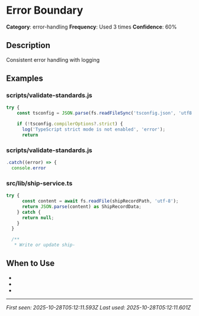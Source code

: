 # Error Boundary

**Category**: error-handling
**Frequency**: Used 3 times
**Confidence**: 60%

## Description
Consistent error handling with logging

## Examples

### scripts/validate-standards.js
```typescript
try {
    const tsconfig = JSON.parse(fs.readFileSync('tsconfig.json', 'utf8'));

    if (!tsconfig.compilerOptions?.strict) {
      log('TypeScript strict mode is not enabled', 'error');
      return
```


### scripts/validate-standards.js
```typescript
.catch((error) => {
  console.error
```


### src/lib/ship-service.ts
```typescript
try {
      const content = await fs.readFile(shipRecordPath, 'utf-8');
      return JSON.parse(content) as ShipRecordData;
    } catch {
      return null;
    }
  }

  /**
   * Write or update ship-
```


## When to Use
- 
- 
- 

---
*First seen: 2025-10-28T05:12:11.593Z*
*Last used: 2025-10-28T05:12:11.601Z*
